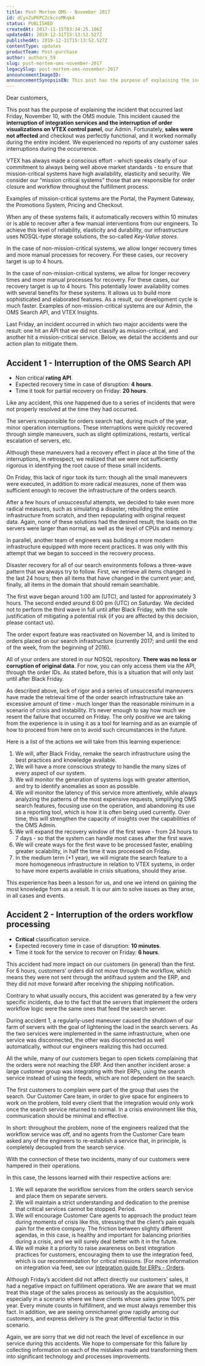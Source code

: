 ```yaml
---
title: Post Mortem OMS - November 2017
id: dCyxZuPKPC2ckccoMKqk4
status: PUBLISHED
createdAt: 2017-11-15T03:34:25.106Z
updatedAt: 2019-12-31T15:13:52.527Z
publishedAt: 2019-12-31T15:13:52.527Z
contentType: updates
productTeam: Post-purchase
author: authors_59
slug: post-mortem-oms-november-2017
legacySlug: post-mortem-oms-november-2017
announcementImageID: 
announcementSynopsisEN: This post has the purpose of explaining the incident that occurred last Friday
---
```


Dear customers,

This post has the purpose of explaining the incident that occurred last Friday, November 10, with the OMS module. This incident caused the **interruption of integration services and the interruption of order visualizations on VTEX control panel**, our Admin. Fortunately, **sales were not affected** and checkout was perfectly functional, and it worked normally during the entire incident. We experienced no reports of any customer sales interruptions during the occurrence.

VTEX has always made a conscious effort - which speaks clearly of our commitment to always being well above market standards - to ensure that mission-critical systems have high availability, elasticity and security. We consider our “mission critical systems” those that are responsible for order closure and workflow throughout the fulfillment process.

Examples of mission-critical systems are the Portal, the Payment Gateway, the Promotions System, Pricing and Checkout.

When any of these systems fails, it automatically recovers within 10 minutes or is able to recover after a few manual interventions from our engineers. To achieve this level of reliability, elasticity and durability, our infrastructure uses NOSQL-type storage solutions, the so-called *Key-Value stores*.

In the case of non-mission-critical systems, we allow longer recovery times and more manual processes for recovery. For these cases, our recovery target is up to 4 hours.

In the case of non-mission-critical systems, we allow for longer recovery times and more manual processes for recovery. For these cases, our recovery target is up to 4 hours.
This potentially lower availability comes with several benefits for these systems. It allows us to build more sophisticated and elaborated features. As a result,  our development cycle is much faster. Examples of non-mission-critical systems are our Admin, the OMS Search API, and VTEX Insights.

Last Friday, an incident occurred in which two major accidents were the result: one hit an API that we did not classify as mission-critical, and another hit a mission-critical service.
Below, we detail the accidents and our action plan to mitigate them.


## Accident 1 - Interruption of the OMS Search API

- Non critical __rating API__.
- Expected recovery time in case of disruption: __4 hours__.
- Time it took for partial recovery on Friday: __20 hours__.

Like any accident, this one happened due to a series of incidents that were not properly resolved at the time they had occurred.

The servers responsible for orders search had, during much of the year, minor operation interruptions. These interruptions were quickly recovered through simple maneuvers, such as slight optimizations, restarts, vertical escalation of servers, etc.

Although these maneuvers had a recovery effect in place at the time of the interruptions, in retrospect, we realized that we were not sufficiently rigorous in identifying the root cause of these small incidents.

On Friday, this lack of rigor took its turn: though all the small maneuvers were executed, in addition to more radical measures, none of them was sufficient enough to recover the infrastructure of the orders search.

After a few hours of unsuccessful attempts, we decided to take even more radical measures, such as simulating a disaster, rebuilding the entire infrastructure from scratch, and then repopulating with original request data. Again, none of these solutions had the desired result; the loads on the servers were larger than normal, as well as the level of CPUs and memory.

In parallel, another team of engineers was building a more modern infrastructure equipped with more recent practices. It was only with this attempt that we began to succeed in the recovery process.

Disaster recovery for all of our search environments follows a three-wave pattern that we always try to follow. First, we retrieve all items changed in the last 24 hours; then all items that have changed in the current year; and, finally, all items in the domain that should remain searchable.

The first wave began around 1:00 am (UTC), and lasted for approximately 3 hours. The second ended around 6:00 pm (UTC) on Saturday. We decided not to perform the third wave in full until after Black Friday, with the sole justification of mitigating a potential risk (if you are affected by this decision, please contact us).

The order export feature was reactivated on November 14, and is limited to orders placed on our search infrastructure (currently 2017; and until the end of the week, from the beginning of 2016).

All of your orders are stored in our NOSQL repository. __There was no loss or corruption of original data__. For now, you can only access them via the API, through the order IDs. As stated before, this is a situation that will only last until after Black Friday.

As described above, lack of rigor and a series of unsuccessful maneuvers have made the retrieval time of the order search infrastructure take an excessive amount of time - much longer than the reasonable minimum in a scenario of crisis and instability. It’s never enough to say how much we resent the failure that occurred on Friday. The only positive we are taking from the experience is in using it as a tool for learning and as an example of how to proceed from here on to avoid such circumstances in the future.

Here is a list of the actions we will take from this learning experience:

1. We will, after Black Friday, remake the search infrastructure using the best practices and knowledge available.
2. We will have a more conscious strategy to handle the many sizes of every aspect of our system.
3. We will monitor the generation of systems logs with greater attention, and try to identify anomalies as soon as possible.
4. We will monitor the latency of this service more attentively, while always analyzing the patterns of the most expensive requests, simplifying OMS search features, focusing use on the operation, and abandoning its use as a reporting tool, which is how it is often being used currently. Over time, this will strengthen the capacity of insights over the capabilities of the OMS Admin.
5. We will expand the recovery window of the first wave - from 24 hours to 7 days - so that the system can handle most cases after the first wave.
6. We will create ways for the first wave to be processed faster, enabling greater scalability, in half the time it was processed on Friday.
7. In the medium term (+1 year), we will migrate the search feature to a more homogeneous infrastructure in relation to VTEX systems, in order to have more experts available in crisis situations, should they arise.

This experience has been a lesson for us, and one we intend on gaining the most knowledge from as a result. It is our aim to solve issues as they arise, in all cases and events.

## Accident 2 - Interruption of the orders workflow processing

- __Critical__ classification service.
- Expected recovery time in case of disruption: __10 minutes__.
- Time it took for the service to recover on Friday: __6 hours__.

This accident had more impact on our customers (in general) than the first. For 6 hours, customers’ orders did not move through the workflow, which means they were not sent through the antifraud system and the ERP, and they did not move forward after receiving the shipping notification.

Contrary to what usually occurs, this accident was generated by a few very specific incidents, due to the fact that the servers that implement the orders workflow logic were the same ones that feed the search server.

During accident 1, a regularly-used maneuver caused the shutdown of our farm of servers with the goal of lightening the load in the search servers. As the two services were implemented in the same infrastructure, when one service was disconnected, the other was disconnected as well automatically, without our engineers realizing this had occurred.

All the while, many of our customers began to open tickets complaining that the orders were not reaching the ERP. And then another incident arose: a large customer group was integrating with their ERPs, using the search service instead of using the feeds, which are not dependent on the search.

The first customers to complain were part of the group that uses the search. Our Customer Care team, in order to give space for engineers to work on the problem, told every client that the integration would only work once the search service returned to normal. In a crisis environment like this, communication should be minimal and effective.

In short: throughout the problem, none of the engineers realized that the workflow service was off, and no agents from the Customer Care team asked any of the engineers to re-establish a service that, in principle, is completely decoupled from the search service.

With the connection of these two incidents, many of our customers were hampered in their operations.

In this case, the lessons learned with their respective actions are:
1. We will separate the workflow services from the orders search service and place them on separate servers.
2. We will maintain a strict understanding and dedication to the premise that critical services cannot be stopped. Period.
3. We will encourage Customer Care agents to approach the product team during moments of crisis like this, stressing that the client’s pain equals pain for the entire company. The friction between slightly different agendas, in this case, is healthy and important for balancing priorities during a crisis, and we will surely deal better with it in the future.
4. We will make it a priority to raise awareness on best integration practices for customers, encouraging them to use the integration feed, which is our recommendation for critical missions. (For more information on integration via feed, see our [Integration guide for ERPs - Orders](/en/tutorial/integration-guide-for-erps-orders).

Although Friday’s accident did not affect directly our customers’ sales, it had a negative impact on fulfillment operations. We are aware that we must treat this stage of the sales process as seriously as the acquisition, especially in a scenario where we have clients whose sales grow 100% per year. Every minute counts in fulfillment, and we must always remember this fact. In addition, we are seeing omnichannel grow rapidly among our customers, and express delivery is the great differential factor in this scenario.

Again, we are sorry that we did not reach the level of excellence in our service during this accidents. We hope to compensate for this failure by collecting information on each of the mistakes made and transforming them into significant technology and processes improvements.

